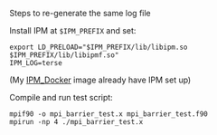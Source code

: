 Steps to re-generate the same log file

Install IPM at `$IPM_PREFIX` and set:

    export LD_PRELOAD="$IPM_PREFIX/lib/libipm.so $IPM_PREFIX/lib/libipmf.so"
    IPM_LOG=terse

(My [IPM_Docker](https://github.com/JiaweiZhuang/IPM_Docker) image already have IPM set up)

Compile and run test script:

    mpif90 -o mpi_barrier_test.x mpi_barrier_test.f90
    mpirun -np 4 ./mpi_barrier_test.x
